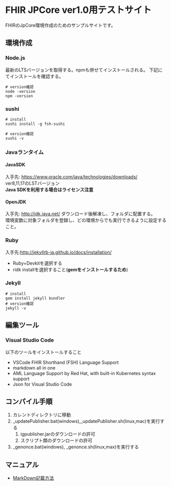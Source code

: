 # FHIR JPCore ver1.0用テストサイト
FHIRのJpCore環境作成のためのサンプルサイトです。

## 環境作成
 ### Node.js
最新のLTSバージョンを取得する。npmも併せてインストールされる。
下記にてインストールを確認する。
```
# version確認
node -version
npm -version
```
### sushi
```
# install
sushi install -g fsh-sushi

# version確認
sushi -v
```

### Javaランタイム
#### JavaSDK
入手先: https://www.oracle.com/java/technologies/downloads/<br/>
ver8,11,17のLSTバージョン<br/>
**Java SDKを利用する場合はライセンス注意**
#### OpenJDK
入手先: http://jdk.java.net/
ダウンロード後解凍し、フォルダに配置する。<br/>
環境変数に対象フォルダを登録し、どの環境からでも実行できるように設定すること。

### Ruby
入手先:http://jekyllrb-ja.github.io/docs/installation/
 - Ruby+Devkitを選択する
 - ridk installを選択すること(**gemをインストールするため**)

### Jekyll
```
# install
gem install jekyll bundler
# version確認
jekyll -v
```

## 編集ツール
### Visual Studio Code
 以下のツールをインストールすること
 - VSCode FHIR Shorthand (FSH) Language Support
 - markdown all in one
 - AML Language Support by Red Hat, with built-in Kubernetes syntax support
 - Json for Visual Studio Code

## コンパイル手順
1. カレントディレクトリに移動
1. _updatePublisher.bat(windows),_updatePublisher.sh(linux,mac)を実行する
   1. igpublisher.jarのダウンロードの許可
   1. スクリプト類のダウンロードの許可
1. _genonce.bat(windows), _genonce.sh(linux,max)を実行する

## マニュアル
* [MarkDown記載方法](docs/markdown.md)
